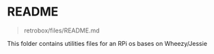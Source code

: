 # README

> retrobox/files/README.md

This folder contains utilities files for an RPi os bases on Wheezy/Jessie
